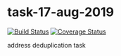 # task-17-aug-2019
[![Build Status](https://travis-ci.org/ihor-nahuliak/task-17-aug-2019.svg?branch=master)](https://travis-ci.org/ihor-nahuliak/task-17-aug-2019)
[![Coverage Status](https://coveralls.io/repos/github/ihor-nahuliak/task-17-aug-2019/badge.svg?branch=master&_build=573125439)](https://coveralls.io/github/ihor-nahuliak/task-17-aug-2019?branch=master)

address deduplication task
